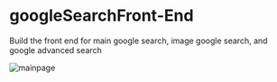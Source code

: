 # googleSearchFront-End
Build the front end for main google search, image google search, and google advanced search

<img src="/assets/mainpage" alt="mainpage" >
